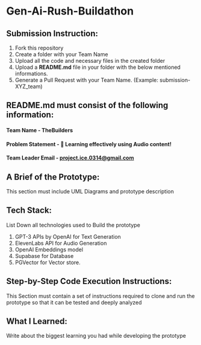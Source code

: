 # Gen-Ai-Rush-Buildathon

## Submission Instruction:
  1. Fork this repository
  2. Create a folder with your Team Name
  3. Upload all the code and necessary files in the created folder
  4. Upload a **README.md** file in your folder with the below mentioned informations.
  5. Generate a Pull Request with your Team Name. (Example: submission-XYZ_team)

## README.md must consist of the following information:

#### Team Name - TheBuilders 
#### Problem Statement - 🚀 Learning effectively using Audio content!
#### Team Leader Email - project.ice.0314@gmail.com

## A Brief of the Prototype:
  This section must include UML Diagrams and prototype description
  
## Tech Stack: 
   List Down all technologies used to Build the prototype
   1. GPT-3 APIs by OpenAI for Text Generation
   2. ElevenLabs API for Audio Generation
   3. OpenAI Embeddings model
   4. Supabase for Database
   5. PGVector for Vector store.
   
## Step-by-Step Code Execution Instructions:
  This Section must contain a set of instructions required to clone and run the prototype so that it can be tested and deeply analyzed
  
## What I Learned:
   Write about the biggest learning you had while developing the prototype
